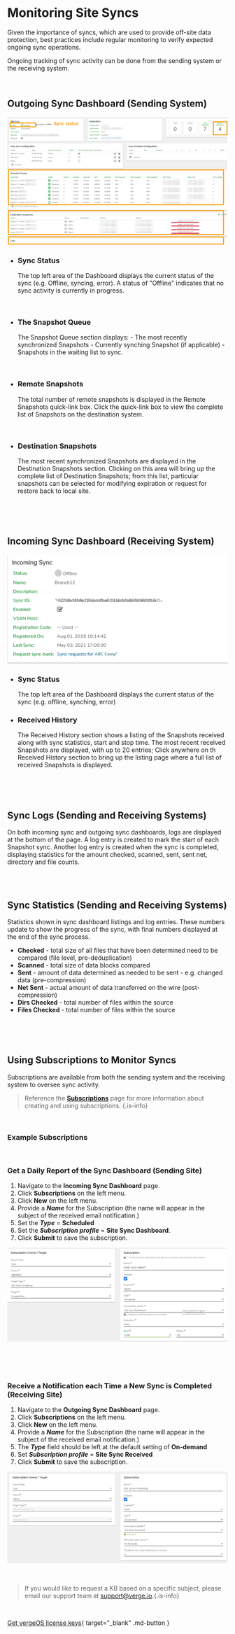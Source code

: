 

# Monitoring Site Syncs

Given the importance of syncs, which are used to provide off-site data protection, best practices include regular monitoring to verify expected ongoing sync operations.

Ongoing tracking of sync activity can be done from the sending system or the receiving system.


<br>

## Outgoing Sync Dashboard (Sending System)

![outgoingsync-dash.png](/docs/public/userguide-sshots/outgoingsync-dash.png)

- ### Sync Status
    The top left area of the Dashboard displays the current status of the sync (e.g. Offline, syncing, error). A status of "Offline" indicates that no sync activity is currently in progress.
<br>

- ### The Snapshot Queue
    The Snapshot Queue section displays:
				-   The most recently synchronized Snapshots
				-   Currently synching Snapshot (if applicable)
				-   Snapshots in the waiting list to sync.


<br>

- ### Remote Snapshots
    The total number of remote snapshots is displayed in the Remote Snapshots quick-link box. Click the quick-link box to view the complete list of Snapshots on the destination system.

<br>


- ### Destination Snapshots
   The most recent synchronized Snapshots are displayed in the Destination Snapshots section. Clicking on this area will bring up the complete list of Destination Snapshots; from this list, particular snapshots can be selected for modifying expiration or request for restore back to local site.



<br>
<br>
<br>


## Incoming Sync Dashboard (Receiving System)

![incomingsync-dash.png](/docs/public/userguide-sshots/incomingsync-dash.png)

- ### Sync Status
    The top left area of the Dashboard displays the current status of the sync (e.g. offline, synching, error)
    <br>
    
- ### Received History
    The Received History section shows a listing of the Snapshots received along with sync statistics, start and stop time. The most recent received Snapshots are displayed, with up to 20 entries; Click anywhere on th Received History section to bring up the listing page where a full list of received Snapshots is displayed.

<br>
<br>
<br>



## Sync Logs (Sending and Receiving Systems)

On both incoming sync and outgoing sync dashboards, logs are displayed at the bottom of the page. A log entry is created to mark the start of each Snapshot sync. Another log entry is created when the sync is completed, displaying statistics for the amount checked, scanned, sent, sent net, directory and file counts.

<br>
<br>


## Sync Statistics (Sending and Receiving Systems)

Statistics shown in sync dashboard listings and log entries. These numbers update to show the progress of the sync, with final numbers displayed at the end of the sync process.

-   **Checked** - total size of all files that have been determined need to be compared (file level, pre-deduplication)
-   **Scanned** - total size of data blocks compared
-   **Sent** - amount of data determined as needed to be sent - e.g. changed data (pre-compression)
-   **Net Sent** - actual amount of data transferred on the wire (post-compression)
-   **Dirs Checked** - total number of files within the source
-   **Files Checked** - total number of files within the source

<br>
<br>
<br>



## Using Subscriptions to Monitor Syncs

Subscriptions are available from both the sending system and the receiving system to oversee sync activity.

> Reference the [**Subscriptions**](/docs/product-guide/subscriptions-overview) page for more information about creating and using subscriptions. {.is-info}

<br>

### Example Subscriptions
<br>

### Get a Daily Report of the Sync Dashboard (Sending Site)

1.  Navigate to the **Incoming Sync Dashboard** page.
2.  Click **Subscriptions** on the left menu.
3.  Click **New** on the left menu.
4.  Provide a ***Name*** for the Subscription (the name will appear in the subject of the received email notification.)
5.  Set the ***Type*** = **Scheduled**
6.  Set the ***Subscription profile*** = **Site Sync Dashboard**.
7.  Click **Submit** to save the subscription.

![subscription-syncdash.png](/docs/public/userguide-sshots/subscription-syncdash.png)

<br>
<br>
<br>

### Receive a Notification each Time a New Sync is Completed (Receiving Site)

1.  Navigate to the **Outgoing Sync Dashboard** page.
2.  Click **Subscriptions** on the left menu.
3.  Click **New** on the left menu.
4.  Provide a ***Name*** for the Subscription (the name will appear in the subject of the received email notification.)
5.  The ***Type*** field should be left at the default setting of **On-demand**
6.  Set ***Subscription profile*** = **Site Sync Received**
7.  Click **Submit** to save the subscription.

![subscription-syncreceived.png](/docs/public/userguide-sshots/subscription-syncreceived.png)

<br>   

   > If you would like to request a KB based on a specific subject, please email our support team at <a href="mailto:support@verge.io?subject=KB Request" target="_blank" rel="noopener noreferrer">support@verge.io.</a>{.is-info}



<br>

[Get vergeOS license keys](https://www.verge.io/test-drive){ target="_blank" .md-button }
